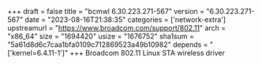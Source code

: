 +++
draft = false
title = "bcmwl 6.30.223.271-567"
version = "6.30.223.271-567"
date = "2023-08-16T21:38:35"
categories = ['network-extra']
upstreamurl = "https://www.broadcom.com/support/802.11"
arch = "x86_64"
size = "1694420"
usize = "1676752"
sha1sum = "5a61d8d6c7caa1bfa0109c712869523a49b10982"
depends = "['kernel=6.4.11-1']"
+++
Broadcom 802.11 Linux STA wireless driver